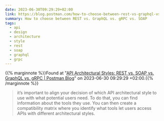 ```yaml
---
date: 2023-06-30T09:29:29+02:00
link: https://blog.postman.com/how-to-choose-between-rest-vs-graphql-vs-grpc-vs-soap/
summary: How to choose between REST vs. GraphQL vs. gRPC vs. SOAP
tags:
  - api
  - design
  - architecture
  - style
  - rest
  - soap
  - graphql
  - grpc
---
```

{{% marginnote %}}Found at "[API Architectural Styles: REST vs. SOAP vs. GraphQL vs. gRPC | Postman Blog](https://web.archive.org/web/20230630092929/https://blog.postman.com/how-to-choose-between-rest-vs-graphql-vs-grpc-vs-soap/)" on 2023-06-30 09:29:29 +02:00.{{% /marginnote %}}

> it’s important to align your decision of which API architectural style to use with what potential users need. To do that, you can find information about the tools they use. You can then create a compatibility matrix where you identify what tools let users access APIs with different architectural styles.